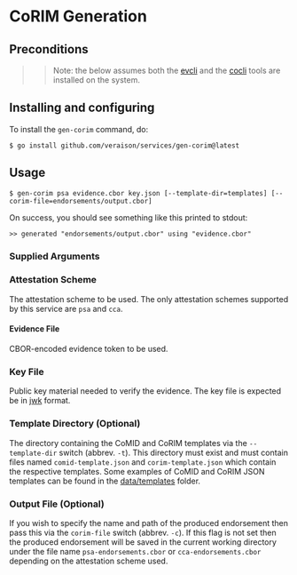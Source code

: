 # CoRIM Generation

## Preconditions

>>Note: the below assumes both the [evcli](https://github.com/veraison/evcli) and the [cocli](https://github.com/veraison/corim/tree/main/cocli) tools are installed on the system.

## Installing and configuring

To install the `gen-corim` command, do:

```
$ go install github.com/veraison/services/gen-corim@latest
```

## Usage

```
$ gen-corim psa evidence.cbor key.json [--template-dir=templates] [--corim-file=endorsements/output.cbor]
```

On success, you should see something like this printed to stdout:

```
>> generated "endorsements/output.cbor" using "evidence.cbor"
```
### Supplied Arguments
### Attestation Scheme

The attestation scheme to be used. The only attestation schemes supported by this service are `psa` and `cca`.

#### Evidence File

CBOR-encoded evidence token to be used.

### Key File

Public key material needed to verify the evidence. The key file is expected be in [jwk](https://openid.net/specs/draft-jones-json-web-key-03.html) format.

### Template Directory (Optional)

The directory containing the CoMID and CoRIM templates via the `--template-dir` switch (abbrev. `-t`). This directory must exist and must contain files named `comid-template.json` and `corim-template.json` which contain the respective templates. Some examples of CoMID and CoRIM JSON templates can be found in the [data/templates](data/templates) folder.

### Output File (Optional)

If you wish to specify the name and path of the produced endorsement then pass this via the `corim-file` switch (abbrev. `-c`). If this flag is not set then the produced endorsement will be saved in the current working directory under the file name `psa-endorsements.cbor` or `cca-endorsements.cbor` depending on the attestation scheme used.
